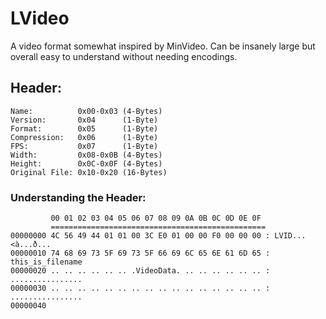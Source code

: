 # LVideo
A video format somewhat inspired by MinVideo. Can be insanely large but overall easy to understand without needing encodings.
## Header:
```
Name:          0x00-0x03 (4-Bytes)
Version:       0x04      (1-Byte)
Format:        0x05      (1-Byte)
Compression:   0x06      (1-Byte)
FPS:           0x07      (1-Byte)
Width:         0x08-0x0B (4-Bytes)
Height:        0x0C-0x0F (4-Bytes)
Original File: 0x10-0x20 (16-Bytes)
```
### Understanding the Header:
```
         00 01 02 03 04 05 06 07 08 09 0A 0B 0C 0D 0E 0F
         ================================================
00000000 4C 56 49 44 01 01 00 3C E0 01 00 00 F0 00 00 00 : LVID...<à...ð...
00000010 74 68 69 73 5F 69 73 5F 66 69 6C 65 6E 61 6D 65 : this_is_filename
00000020 .. .. .. .. .. .. .VideoData. .. .. .. .. .. .. : ................
00000030 .. .. .. .. .. .. .. .. .. .. .. .. .. .. .. .. : ................
00000040 
```
